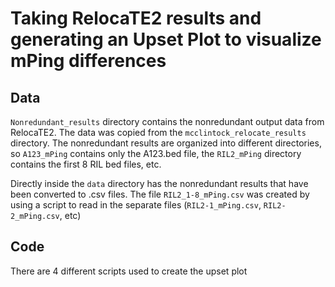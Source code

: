 # Taking RelocaTE2 results and generating an Upset Plot to visualize mPing differences

## Data
`Nonredundant_results` directory contains the nonredundant output data from RelocaTE2. The data was copied 
from the `mcclintock_relocate_results` directory. The nonredundant results are organized into different directories, 
so `A123_mPing` contains only the A123.bed file, the `RIL2_mPing` directory contains the first 8 RIL bed files, etc. 

Directly inside the `data` directory has the nonredundant results that have been converted to .csv files.
The file `RIL2_1-8_mPing.csv` was created by using a script to read in the separate files (`RIL2-1_mPing.csv`,
`RIL2-2_mPing.csv`, etc)

## Code
There are 4 different scripts used to create the upset plot


